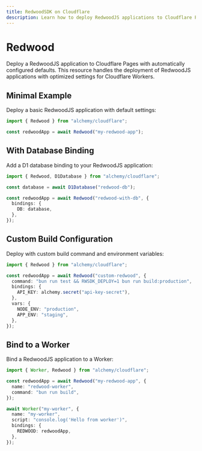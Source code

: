 ```yaml
---
title: RedwoodSDK on Cloudflare
description: Learn how to deploy RedwoodJS applications to Cloudflare Pages/Workers using Alchemy for full-stack serverless.
---
```


# Redwood

Deploy a RedwoodJS application to Cloudflare Pages with automatically configured defaults. This resource handles the deployment of RedwoodJS applications with optimized settings for Cloudflare Workers.

## Minimal Example

Deploy a basic RedwoodJS application with default settings:

```ts
import { Redwood } from "alchemy/cloudflare";

const redwoodApp = await Redwood("my-redwood-app");
```

## With Database Binding

Add a D1 database binding to your RedwoodJS application:

```ts
import { Redwood, D1Database } from "alchemy/cloudflare";

const database = await D1Database("redwood-db");

const redwoodApp = await Redwood("redwood-with-db", {
  bindings: {
    DB: database,
  },
});
```

## Custom Build Configuration

Deploy with custom build command and environment variables:

```ts
import { Redwood } from "alchemy/cloudflare";

const redwoodApp = await Redwood("custom-redwood", {
  command: "bun run test && RWSDK_DEPLOY=1 bun run build:production",
  bindings: {
    API_KEY: alchemy.secret("api-key-secret"),
  },
  vars: {
    NODE_ENV: "production",
    APP_ENV: "staging",
  },
});
```

## Bind to a Worker

Bind a RedwoodJS application to a Worker:

```ts
import { Worker, Redwood } from "alchemy/cloudflare";

const redwoodApp = await Redwood("my-redwood-app", {
  name: "redwood-worker",
  command: "bun run build",
});

await Worker("my-worker", {
  name: "my-worker",
  script: "console.log('Hello from worker')",
  bindings: {
    REDWOOD: redwoodApp,
  },
});
```
